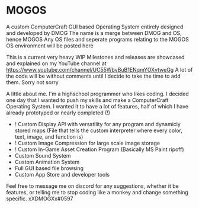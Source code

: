 # MOGOS
A custom ComputerCraft GUI based Operating System entirely designed and developed by DMOG
The name is a merge between DMOG and OS, hence MOGOS
Any OS files and seperate programs relating to the MOGOS OS environment will be posted here

This is a current very heavy WIP
Milestones and releases are showcased and explained on my YouTube channel at https://www.youtube.com/channel/UC55WbvBuB1ENqmYOXvtweGg
A lot of the code will be without comments until I decide to take the time to add them. Sorry not sorry

A little about me. I'm a highschool programmer who likes coding. I decided one day that I wanted to push my skills and make a ComputerCraft Operating System.
I wanted it to have a lot of features, half of which I have already prototyped or nearly completed (!)
- ! Custom Display API with versatility for any program and dynamicly stored maps (File that tells the custom interpreter where every color, text, image, and function is)
- ! Custom Image Compression for large scale image storage
- ! Custom In-Game Asset Creation Program (Basically MS Paint ripoff)
- Custom Sound System
- Custom Animation System
- Full GUI based file browsing
- Custom App Store and developer tools

Feel free to message me on discord for any suggestions, whether it be features, or telling me to stop coding like a monkey and change something specific. xXDMOGXx#0597
